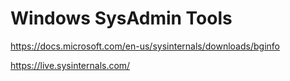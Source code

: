 # Windows SysAdmin Tools

https://docs.microsoft.com/en-us/sysinternals/downloads/bginfo

https://live.sysinternals.com/

